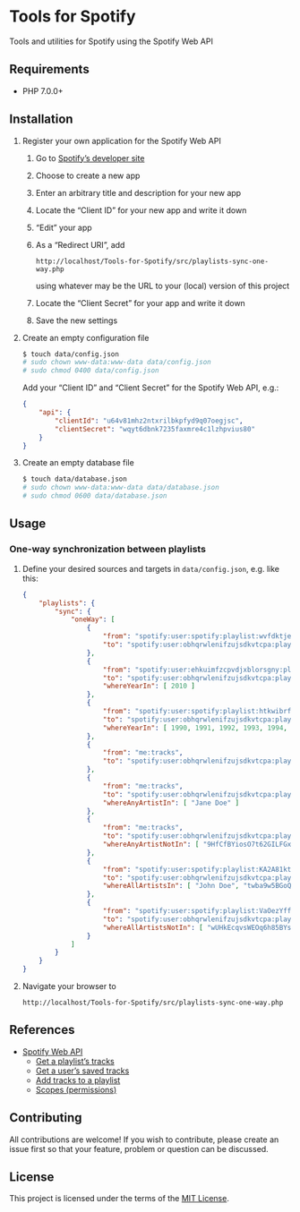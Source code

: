 # Tools for Spotify

Tools and utilities for Spotify using the Spotify Web API

## Requirements

 * PHP 7.0.0+

## Installation

 1. Register your own application for the Spotify Web API

    1. Go to [Spotify’s developer site](https://developer.spotify.com/my-applications)

    1. Choose to create a new app

    1. Enter an arbitrary title and description for your new app

    1. Locate the “Client ID” for your new app and write it down

    1. “Edit” your app

    1. As a “Redirect URI”, add

       ```
       http://localhost/Tools-for-Spotify/src/playlists-sync-one-way.php
       ```

       using whatever may be the URL to your (local) version of this project

    1. Locate the “Client Secret” for your app and write it down

    1. Save the new settings

 1. Create an empty configuration file

    ```bash
    $ touch data/config.json
    # sudo chown www-data:www-data data/config.json
    # sudo chmod 0400 data/config.json
    ```

    Add your “Client ID” and “Client Secret” for the Spotify Web API, e.g.:

    ```json
    {
        "api": {
            "clientId": "u64v81mhz2ntxrilbkpfyd9q07oegjsc",
            "clientSecret": "wqyt6dbnk7235faxmre4c1lzhpvius80"
        }
    }
    ```

 1. Create an empty database file

    ```bash
    $ touch data/database.json
    # sudo chown www-data:www-data data/database.json
    # sudo chmod 0600 data/database.json
    ```

## Usage

### One-way synchronization between playlists

 1. Define your desired sources and targets in `data/config.json`, e.g. like this:

    ```json
    {
        "playlists": {
            "sync": {
                "oneWay": [
                    {
                        "from": "spotify:user:spotify:playlist:wvfdktjeqiurxghbymlzan",
                        "to": "spotify:user:obhqrwlenifzujsdkvtcpa:playlist:phmcblzvgwdisqyfakrenx"
                    },
                    {
                        "from": "spotify:user:ehkuimfzcpvdjxblorsgny:playlist:zlebkwmgyvtjrnudqacsix",
                        "to": "spotify:user:obhqrwlenifzujsdkvtcpa:playlist:gouscewqprnbkzhajyixvt",
                        "whereYearIn": [ 2010 ]
                    },
                    {
                        "from": "spotify:user:spotify:playlist:htkwibrfuvlyzdmxngqpaj",
                        "to": "spotify:user:obhqrwlenifzujsdkvtcpa:playlist:ulzhcpatfomqsvbynijwgd",
                        "whereYearIn": [ 1990, 1991, 1992, 1993, 1994, 1995, 1996, 1997, 1998, 1999 ]
                    },
                    {
                        "from": "me:tracks",
                        "to": "spotify:user:obhqrwlenifzujsdkvtcpa:playlist:kmnwohlftdxycsjgubvqea"
                    },
                    {
                        "from": "me:tracks",
                        "to": "spotify:user:obhqrwlenifzujsdkvtcpa:playlist:QXe53JVVBXNUKSq5DVqvmt",
                        "whereAnyArtistIn": [ "Jane Doe" ]
                    },
                    {
                        "from": "me:tracks",
                        "to": "spotify:user:obhqrwlenifzujsdkvtcpa:playlist:wTSJoQhAQqBVMOmxXfN59a",
                        "whereAnyArtistNotIn": [ "9HfCfBYiosO7t62GILFGxB", "LrN6zjcmbUqA0HCXIlNPVL" ]
                    },
                    {
                        "from": "spotify:user:spotify:playlist:KA2A81ktI0MXEPbtGlZs0S",
                        "to": "spotify:user:obhqrwlenifzujsdkvtcpa:playlist:YxUE0blqg47ipugIas7LhT",
                        "whereAllArtistsIn": [ "John Doe", "twba9w5BGoQilbkB3mTNW2", "Jane Doe" ]
                    },
                    {
                        "from": "spotify:user:spotify:playlist:VaOezYffujjiSF3BQnCCeu",
                        "to": "spotify:user:obhqrwlenifzujsdkvtcpa:playlist:9GiNzhW3zqDW9CkkKVbyyo",
                        "whereAllArtistsNotIn": [ "wUHkEcqvsWEOq6h85BYs4R" ]
                    }
                ]
            }
        }
    }
    ```

 1. Navigate your browser to

    ```
    http://localhost/Tools-for-Spotify/src/playlists-sync-one-way.php
    ```

## References

 * [Spotify Web API](https://developer.spotify.com/web-api/)
   * [Get a playlist’s tracks](https://developer.spotify.com/web-api/get-playlists-tracks/)
   * [Get a user’s saved tracks](https://developer.spotify.com/web-api/get-users-saved-tracks/)
   * [Add tracks to a playlist](https://developer.spotify.com/web-api/add-tracks-to-playlist/)
   * [Scopes (permissions)](https://developer.spotify.com/web-api/using-scopes/)

## Contributing

All contributions are welcome! If you wish to contribute, please create an issue first so that your feature, problem or question can be discussed.

## License

This project is licensed under the terms of the [MIT License](https://opensource.org/licenses/MIT).

